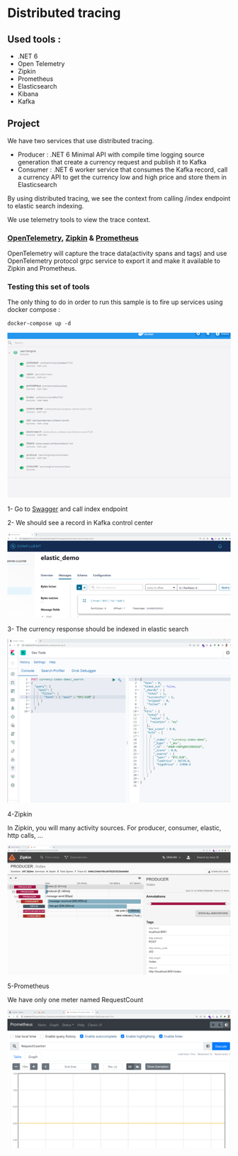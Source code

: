 # Distributed tracing
## Used tools :
- .NET 6
- Open Telemetry
- Zipkin
- Prometheus
- Elasticsearch
- Kibana
- Kafka

## Project
We have two services that use distributed tracing.

- Producer : .NET 6 Minimal API with compile time logging source generation that create a currency request and publish it to Kafka
- Consumer : .NET 6 worker service that consumes the Kafka record, call a currency API to get the currency low and high price and store them in Elasticsearch

By using distributed tracing, we see the context from calling /index endpoint to elastic search indexing.

We use telemetry tools to view the trace context.

### [OpenTelemetry](https://opentelemetry.io/), [Zipkin](https://zipkin.io/) & [Prometheus](https://prometheus.io/)

OpenTelemetry will capture the trace data(activity spans and tags) and use OpenTelemetry protocol grpc service to export it and make it available to Zipkin and Prometheus.

### Testing this set of tools

The only thing to do in order to run this sample is to fire up services using docker compose :

```
docker-compose up -d
```
![Alt text](Images/Docker.png?raw=true "docker services")


1- Go to [Swagger](https://localhost:8081/swagger) and call index endpoint

2- We should see a record in Kafka control center

![Alt text](Images/Kafka.png?raw=true "Kafka control center")

3- The currency response should be indexed in elastic search

![Alt text](Images/Kibana.png?raw=true "Kibana")

4-Zipkin

In Zipkin, you will many activity sources. For producer, consumer, elastic, http calls, ...

![Alt text](Images/Zipkin.png?raw=true "Kibana")

5-Prometheus

We have only one meter named RequestCount

![Alt text](Images/Prometheus.png?raw=true "Kibana")
